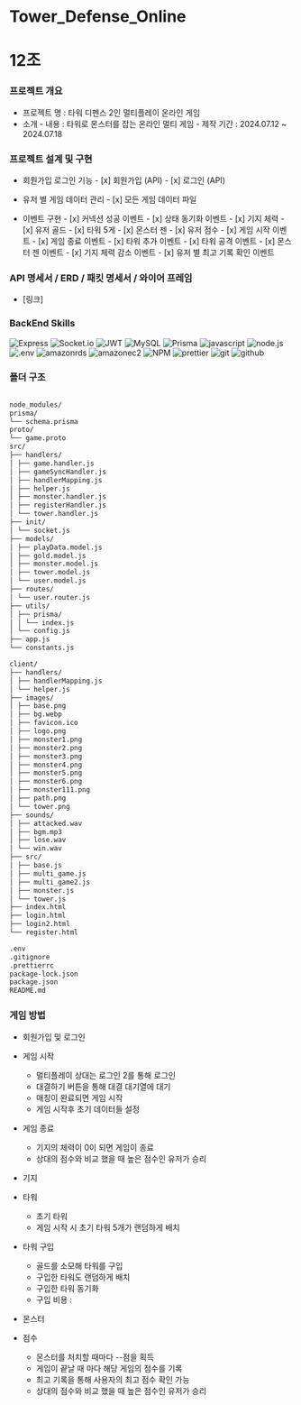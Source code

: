 # Tower_Defense_Online
# 12조

### 프로젝트 개요

- 프로젝트 명 : 타워 디펜스 2인 멀티플레이 온라인 게임
- 소개
       - 내용 : 타워로 몬스터를 잡는 온라인 멀티 게임
       - 제작 기간 : 2024.07.12 ~ 2024.07.18

### 프로젝트 설계 및 구현

- 회원가입 로그인 기능
       - [x]  회원가입 (API)
       - [x]  로그인 (API)

- 유저 별 게임 데이터 관리
       - [x]  모든 게임 데이터 파일 

- 이벤트 구현
       - [x]  커넥션 성공 이벤트
       - [x]  상태 동기화 이벤트
           - [x]  기지 체력
           - [x]  유저 골드
           - [x]  타워 5게
           - [x]  몬스터 젠
           - [x]  유저 점수
       - [x]  게임 시작 이벤트
       - [x]  게임 종료 이벤트
       - [x]  타워 추가 이벤트
       - [x]  타워 공격 이벤트
       - [x]  몬스터 젠 이벤트
       - [x]  기지 체력 감소 이벤트
       - [x]  유저 별 최고 기록 확인 이벤트



### API 명세서 / ERD / 패킷 명세서 / 와이어 프레임

- [링크]



### BackEnd Skills

![Express](https://img.shields.io/badge/Express-000000?style=for-the-badge&logo=express&logoColor=white)
![Socket.io](https://img.shields.io/badge/Socket.io-black?style=for-the-badge&logo=socket.io&badgeColor=010101)
![JWT](https://img.shields.io/badge/JWT-000000?style=for-the-badge&logo=JSON%20web%20tokens&logoColor=white)
![MySQL](https://img.shields.io/badge/MySQL-4479A1?style=for-the-badge&logo=mysql&logoColor=white)
![Prisma](https://img.shields.io/badge/Prisma-2D3748?style=for-the-badge&logo=prisma&logoColor=white)
![javascript](https://img.shields.io/badge/javascript-F7DF1E?style=for-the-badge&logo=javascript&logoColor=black)
![node.js](https://img.shields.io/badge/node.js-5FA04E?style=for-the-badge&logo=node.js&logoColor=white)
![.env](https://img.shields.io/badge/.env-ECD53F?style=for-the-badge&logo=.env&logoColor=black)
![amazonrds](https://img.shields.io/badge/amazonrds-527FFF?style=for-the-badge&logo=amazonrds&logoColor=white)
![amazonec2](https://img.shields.io/badge/amazonec2-FF9900?style=for-the-badge&logo=amazonec2&logoColor=white)
![NPM](https://img.shields.io/badge/NPM-%23CB3837.svg?style=for-the-badge&logo=npm&logoColor=white)
![prettier](https://img.shields.io/badge/prettier-F7B93E?style=for-the-badge&logo=prettier&logoColor=black)
![git](https://img.shields.io/badge/git-F05032?style=for-the-badge&logo=git&logoColor=white)
![github](https://img.shields.io/badge/github-181717?style=for-the-badge&logo=github&logoColor=white)



### 폴더 구조

```markdown

node_modules/
prisma/
└── schema.prisma
proto/
└── game.proto
src/
├── handlers/
│ ├── game.handler.js
│ ├── gameSyncHandler.js
│ ├── handlerMapping.js
│ ├── helper.js
│ ├── monster.handler.js
│ ├── registerHandler.js
│ └── tower.handler.js
├── init/
│ └── socket.js
├── models/
│ ├── playData.model.js
│ ├── gold.model.js
│ ├── monster.model.js
│ ├── tower.model.js
│ └── user.model.js
├── routes/
│ └── user.router.js
├── utils/
│ ├── prisma/
│ │ └── index.js
│ └── config.js
├── app.js
└── constants.js

client/
├── handlers/
│ ├── handlerMapping.js
│ └── helper.js
├── images/
│ ├── base.png
│ ├── bg.webp
│ ├── favicon.ico
│ ├── logo.png
│ ├── monster1.png
│ ├── monster2.png
│ ├── monster3.png
│ ├── monster4.png
│ ├── monster5.png
│ ├── monster6.png
│ ├── monster111.png
│ ├── path.png
│ └── tower.png
├── sounds/
│ ├── attacked.wav
│ ├── bgm.mp3
│ ├── lose.wav
│ └── win.wav
├── src/
│ ├── base.js
│ ├── multi_game.js
│ ├── multi_game2.js
│ ├── monster.js
│ └── tower.js
├── index.html
├── login.html
├── login2.html
└── register.html

.env
.gitignore
.prettierrc
package-lock.json
package.json
README.md

```



### 게임 방법

- 회원가입 및 로그인

- 게임 시작 
    - 멀티플레이 상대는 로그인 2를 통해 로그인 
    - 대결하기 버튼을 통해 대결 대기열에 대기
    - 매칭이 완료되면 게임 시작 
    - 게임 시작후 초기 데이터들 설정

- 게임 종료
    - 기지의 체력이 0이 되면 게임이 종료
    - 상대의 점수와 비교 했을 때 높은 점수인 유저가 승리

- 기지 

- 타워
    - 초기 타워
     - 게임 시작 시 초기 타워 5개가 랜덤하게 배치
- 타워 구입
    - 골드를 소모해 타워를 구입
    - 구입한 타워도 랜덤하게 배치
    - 구입한 타워 동기화 
    - 구입 비용 :

- 몬스터

- 점수
    - 몬스터를 처치할 때마다 --점을 획득
    - 게임이 끝날 때 마다 해당 게임의 점수를 기록
    - 최고 기록을 통해 사용자의 최고 점수 확인 가능
    - 상대의 점수와 비교 했을 때 높은 점수인 유저가 승리



